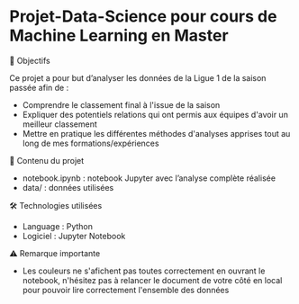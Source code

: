 # Projet-Data-Science pour cours de Machine Learning en Master

🎯 Objectifs

   Ce projet a pour but d’analyser les données de la Ligue 1 de la saison passée afin de :

   - Comprendre le classement final à l'issue de la saison
   - Expliquer des potentiels relations qui ont permis aux équipes d'avoir un meilleur classement
   - Mettre en pratique les différentes méthodes d'analyses apprises tout au long de mes formations/expériences

📂 Contenu du projet

   - notebook.ipynb : notebook Jupyter avec l’analyse complète réalisée
   - data/ : données utilisées 

🛠️ Technologies utilisées
   - Language : Python 
   - Logiciel : Jupyter Notebook

⚠️ Remarque importante
   - Les couleurs ne s'afichent pas toutes correctement en ouvrant le notebook, n'hésitez pas à relancer le document de votre côté en local pour pouvoir lire correctement l'ensemble des données
